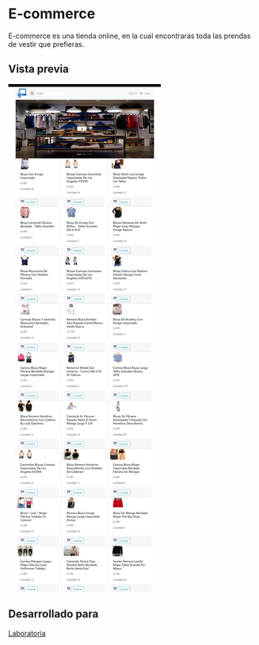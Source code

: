# E-commerce

E-commerce es una tienda online, en la cual encontrarás toda las prendas de vestir que prefieras.

## Vista previa

![image](public/assets/images/img-readme.png)

## Desarrollado para

[Laboratoria](http://laboratoria.la)


